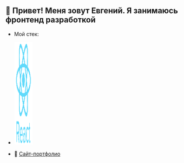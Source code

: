 ## 👋 Привет! Меня зовут Евгений. Я занимаюсь фронтенд разработкой
- Мой стек:

- <img src="https://raw.githubusercontent.com/devicons/devicon/master/icons/react/react-original-wordmark.svg" width="50" height="280">

- 👀 [Сайт-портфолио](https://eugenepokalyuk.github.io/profile-new/)
